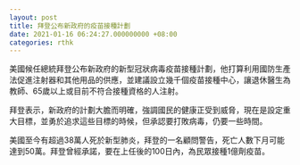 ```yaml
---
layout: post
title: 拜登公布新政府的疫苗接種計劃
date: 2021-01-16 06:24:27.000000000 +08:00
categories: rthk
---
```


美國候任總統拜登公布新政府的新型冠狀病毒疫苗接種計劃，他打算利用國防生產法促進注射器和其他用品的供應，並建議設立幾千個疫苗接種中心，讓退休醫生為教師、65歲以上或目前不符合接種資格的人注射。

拜登表示，新政府的計劃大膽而明確，強調國民的健康正受到威脅，現在是設定重大目標，並勇於追求這些目標的時候，但承認要打敗病毒，仍要一些時間。

美國至今有超過38萬人死於新型肺炎，拜登的一名顧問警告，死亡人數下月可能達到50萬。拜登曾經承諾，要在上任後的100日內，為民眾接種1億劑疫苗。
